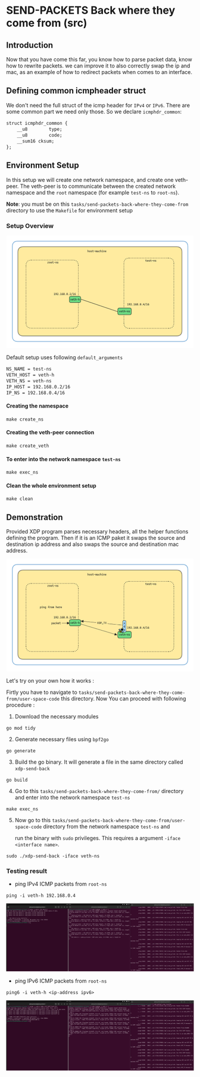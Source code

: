 # SEND-PACKETS Back where they come from (src)

## Introduction
Now that you have come this far, you know how to parse packet data, know how to rewrite packets. we can improve it to also correctly swap the ip and mac, as an example of how to redirect packets when comes to an interface.

## Defining common icmpheader struct 
We don't need the full struct of the icmp header for `IPv4` or `IPv6`. There are some common part we need only those. So we declare `icmphdr_common`:
```
struct icmphdr_common {
	__u8		type;
	__u8		code;
	__sum16	cksum;
};
```

## Environment Setup
In this setup we will create one network namespace, and create one veth-peer. The veth-peer is to communicate between the created network namespace and the `root` namespace (for example `test-ns` to `root-ns`).


**Note**: you must be on this `tasks/send-packets-back-where-they-come-from` directory to use the `Makefile` for environment setup

### Setup Overview

![setup-overview](https://github.com/REZ-OAN/xdp-tutorials/blob/main/tasks/send-packets-back-where-they-come-from/images/setup.png)

Default setup uses following `default_arguments`
```
NS_NAME = test-ns
VETH_HOST = veth-h
VETH_NS = veth-ns
IP_HOST = 192.168.0.2/16
IP_NS = 192.168.0.4/16

```

#### Creating the namespace
```
make create_ns
```
#### Creating the veth-peer connection
```
make create_veth
```
#### To enter into the network namespace `test-ns`
```
make exec_ns
```
#### Clean the whole environment setup
```
make clean
```
## Demonstration 

Provided XDP program parses necessary headers, all the helper functions defining the program. Then if it is an ICMP paket it swaps the source and destination ip address and also swaps the source and destination mac address. 

![pacekt-flow](https://github.com/REZ-OAN/xdp-tutorials/blob/main/tasks/send-packets-back-where-they-come-from/images/packet-flow.png)

Let's try on your own how it works :

Firtly you have to navigate to `tasks/send-packets-back-where-they-come-from/user-space-code` this directory. Now You can proceed with following procedure :
1. Download the necessary modules
```
go mod tidy
```
2. Generate necessary files using `bpf2go`
```
go generate
```
3. Build the go binary. It will generate a file in the same directory called `xdp-send-back`
```
go build
```
4. Go to this `tasks/send-packets-back-where-they-come-from/` directory and  enter into the network namespace `test-ns`
```
make exec_ns
```
5. Now go to this `tasks/send-packets-back-where-they-come-from/user-space-code` directory from the network namespace `test-ns` and

   run the binary with `sudo` privileges. This requires a argument `-iface <interface name>`.
```
sudo ./xdp-send-back -iface veth-ns
```

### Testing result

- ping IPv4 ICMP packets from `root-ns`

```
ping -i veth-h 192.168.0.4
```
![pinging-ipv4-icmp](https://github.com/REZ-OAN/xdp-tutorials/blob/main/tasks/send-packets-back-where-they-come-from/images/ipv4-packet.png)

- ping IPv6 ICMP packets from `root-ns` 

```
ping6 -i veth-h <ip-address ipv6>
```

![pinging-ipv6-icmp](https://github.com/REZ-OAN/xdp-tutorials/blob/main/tasks/send-packets-back-where-they-come-from/images/ipv6-packet.png)
